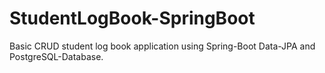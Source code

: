 # StudentLogBook-SpringBoot
Basic CRUD student log book application using Spring-Boot Data-JPA and PostgreSQL-Database.
